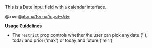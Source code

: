 This is a Date Input field with a calendar interface.

@see [@atoms/forms/input-date](https://mayflower.digital.mass.gov/?p=atoms-input-date&view=c)

**Usage Guidelines**
* The `restrict` prop controls whether the user can pick any date (''), today and prior ('max') or today and future ('min')
